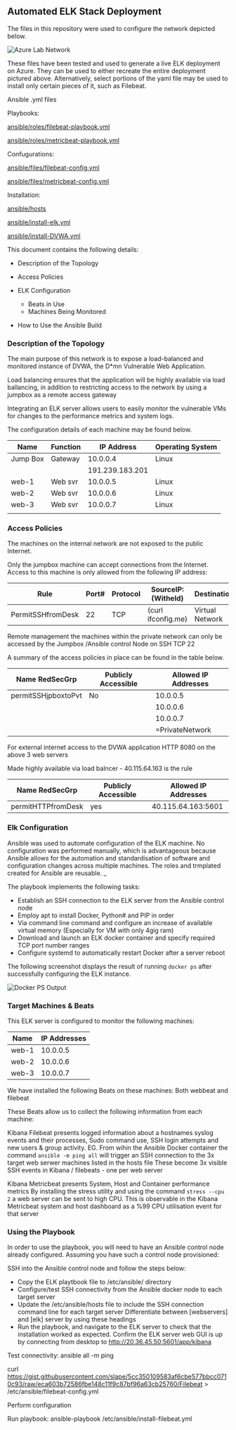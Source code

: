 ## Automated ELK Stack Deployment

The files in this repository were used to configure the network depicted below.

![Azure Lab Network][logo]

[logo]: ../main/diagrams/azurelabnetwork1.png "Azure Lab Network"


These files have been tested and used to generate a live ELK deployment on Azure. 
They can be used to either recreate the entire deployment pictured above. 
Alternatively, select portions of the yaml file may be used to install only certain pieces of it, such as Filebeat.


Ansible .yml files

Playbooks:

[ansible/roles/filebeat-playbook.yml](../main/ansible/roles/filebeat-playbook.yml)

[ansible/roles/metricbeat-playbook.yml](../main/ansible/roles/metricbeat-playbook.yml)

Confugurations:

[ansible/files/filebeat-config.yml](../main/ansible/files/filebeat-config.yml)

[ansible/files/metricbeat-config.yml](../main/ansible/files/metricbeat-config.yml)

Installation:

[ansible/hosts](../main/ansible/hosts.txt)

[ansible/install-elk.yml](../main/ansible/install-elk.yml)

[ansible/install-DVWA.yml](../main/ansible/install-DVWA.yml)

This document contains the following details:
- Description of the Topology
- Access Policies
- ELK Configuration
  - Beats in Use
  - Machines Being Monitored

- How to Use the Ansible Build

### Description of the Topology

The main purpose of this network is to expose a load-balanced and monitored instance of DVWA, the D*mn Vulnerable Web Application.

Load balancing ensures that the application will be highly available via load ballancing, in addition to restricting access to the network by using a jumpbox as a remote access gateway

Integrating an ELK server allows users to easily monitor the vulnerable VMs for changes to the performance metrics and system logs. 


The configuration details of each machine may be found below.

| Name        | Function | IP Address        | Operating System |
|-------------|----------|-------------------|------------------|
| Jump Box    | Gateway  | 10.0.0.4          | Linux            |
|             |          | 191.239.183.201   |                  |
| web-1       | Web svr  | 10.0.0.5          | Linux            |
| web-2       | Web svr  | 10.0.0.6          | Linux            |
| web-3       | Web svr  | 10.0.0.7          | Linux            |
|             |          |                   |                  |

### Access Policies

The machines on the internal network are not exposed to the public Internet. 

Only the jumpbox machine can accept connections from the Internet.
Access to this machine is only allowed from the following IP address:

| Rule              | Port#  | Protocol  | SourceIP: (Witheld)  | Destination     | Action  |
|-------------------|--------|-----------|----------------------|-----------------|---------|
| PermitSSHfromDesk | 22     | TCP       | (curl ifconfig.me)   | Virtual Network | Permit  |


Remote management the machines within the private network can only be accessed by the Jumpbox /Ansible control Node on SSH TCP 22

A summary of the access policies in place can be found in the table below.

| Name RedSecGrp      | Publicly Accessible | Allowed IP Addresses |
|---------------------|---------------------|----------------------|
| permitSSHjpboxtoPvt | No                  | 10.0.0.5             |
|                     |                     | 10.0.0.6             |
|                     |                     | 10.0.0.7             |
|                     |                     | =PrivateNetwork      |


For external internet access to the DVWA application HTTP 8080 on the above 3 web servers

Made highly available via load balncer - 40.115.64.163 is the rule

| Name RedSecGrp      | Publicly Accessible | Allowed IP Addresses |
|---------------------|---------------------|----------------------|
| permitHTTPfromDesk  | yes                 | 40.115.64.163:5601   |                     |                     |                     |                      |


### Elk Configuration

Ansible was used to automate configuration of the ELK machine. No configuration was performed manually, which is advantageous because Ansible allows for the automation and standardisation of software and configuration changes across multiple machines. The roles and trmplated created for Ansible are reusable.
_

The playbook implements the following tasks:
- Establish an SSH connection to the ELK server from the Ansible control node
- Employ apt to install Docker, Python# and PIP in order
- Via command line command and configure an increase of available virtual memory 
    (Especially for VM with only 4gig ram)
- Download and launch an ELK docker container and specify required TCP port number ranges
- Configure systemd to automatically restart Docker after a server reboot

The following screenshot displays the result of running `docker ps` after successfully configuring the ELK instance.

![Docker PS Output][logo1]

[logo1]: ../main/diagrams/docker_ps_output.png "Docker PS Output"

### Target Machines & Beats
This ELK server is configured to monitor the following machines:

| Name                | IP Addresses         |
|---------------------|----------------------|
| web-1               | 10.0.0.5             |
| web-2               | 10.0.0.6             |
| web-3               | 10.0.0.7             |


We have installed the following Beats on these machines: Both webbeat and filebeat

These Beats allow us to collect the following information from each machine:

Kibana Filebeat presents logged information about a hostnames syslog events and their processes, Sudo command use, SSH login attempts and new users & group activity.
EG. From wihin the Ansible Docker container the command `ansible -m ping all` will trigger an SSH connection to the 3x target web serwer machines listed in the hosts file
These become 3x visible SSH events in Kibana / filebeats - one per web server

Kibana Metricbeat presents System, Host and Container performance metrics
By installing the stress utility and using the command `stress --cpu 2` a web server can be sent to high CPU. 
This is observable in the Kibana Metricbeat system and host dashboard as a %99 CPU utilisation event for that server 

### Using the Playbook
In order to use the playbook, you will need to have an Ansible control node already configured. Assuming you have such a control node provisioned: 

SSH into the Ansible control node and follow the steps below:
- Copy the ELK playtbook file to /etc/ansible/ directory
- Configure/test SSH connectivity from the Ansible docker node to each target server
- Update the /etc/ansible/hosts file to include the SSH connection command line for each target server
    Differentiate between [webservers] and [elk] server by using these headings
- Run the playbook, and navigate to the ELK server to check that the installation worked as expected.
    Confirm the ELK server web GUI is up by connecting from desktop to http://20.36.45.50:5601/app/kibana 

Test connectivity:  ansible all -m ping

curl https://gist.githubusercontent.com/slape/5cc350109583af6cbe577bbcc0710c93/raw/eca603b72586fbe148c11f9c87bf96a63cb25760/Filebeat > /etc/ansible/filebeat-config.yml

Perform configuration

Run playbook:       ansible-playbook /etc/ansible/install-filebeat.yml


